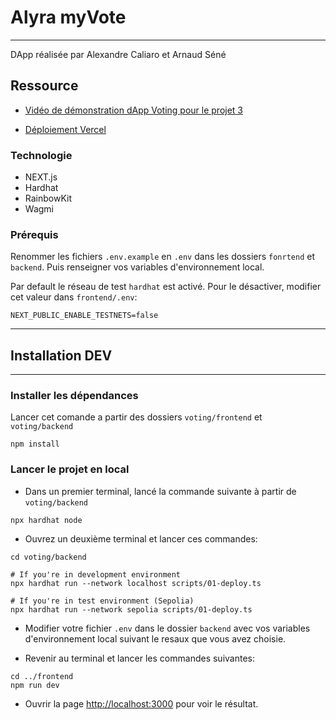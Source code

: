 # Alyra myVote
----

DApp réalisée par Alexandre Caliaro et Arnaud Séné

## Ressource 

- [Vidéo de démonstration dApp Voting pour le projet 3](https://youtu.be/FKCMrQD8zCQ)

- [Déploiement Vercel](https://alyra-projet-3.vercel.app) 

### Technologie 

- NEXT.js
- Hardhat
- RainbowKit
- Wagmi

### Prérequis

Renommer les fichiers `.env.example` en `.env` dans les dossiers `fonrtend` et `backend`. Puis renseigner vos variables d'environnement local.

Par default le réseau de test `hardhat` est activé.
Pour le désactiver, modifier cet valeur dans `frontend/.env`:

```shell
NEXT_PUBLIC_ENABLE_TESTNETS=false
```

----
## Installation DEV
----

### Installer les dépendances
  
Lancer cet comande a partir des dossiers `voting/frontend` et `voting/backend`

```shell
npm install
```

### Lancer le projet en local


- Dans un premier terminal, lancé la commande suivante à partir de `voting/backend`

```shell
npx hardhat node
```

- Ouvrez un deuxième terminal et lancer ces commandes:

```shell
cd voting/backend

# If you're in development environment
npx hardhat run --network localhost scripts/01-deploy.ts

# If you're in test environment (Sepolia)
npx hardhat run --network sepolia scripts/01-deploy.ts
```

- Modifier votre fichier `.env` dans le dossier `backend` avec vos variables d'environnement local suivant le resaux que vous avez choisie.

- Revenir au terminal et lancer les commandes suivantes:

```shell
cd ../frontend
npm run dev
```

- Ouvrir la page [http://localhost:3000](http://localhost:3000) pour voir le résultat.

